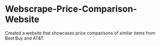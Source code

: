 # Webscrape-Price-Comparison-Website
Created a website that showcases price comparisons of similar items from Best Buy and AT&amp;T. 

